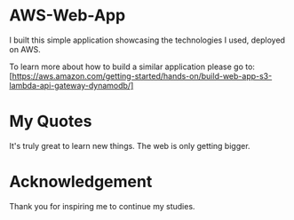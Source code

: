 # AWS-Web-App

I built this simple application showcasing the technologies I used, deployed on AWS.

To learn more about how to build a similar application please go to: [https://aws.amazon.com/getting-started/hands-on/build-web-app-s3-lambda-api-gateway-dynamodb/]

# My Quotes
It's truly great to learn new things. The web is only getting bigger.

# Acknowledgement

Thank you for inspiring me to continue my studies. 